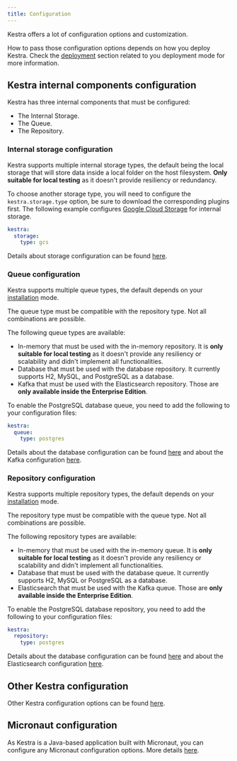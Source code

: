 ```yaml
---
title: Configuration
---
```


Kestra offers a lot of configuration options and customization.

How to pass those configuration options depends on how you deploy Kestra. Check the [deployment](../02.deployment/index.md) section related to you deployment mode for more information.

## Kestra internal components configuration

Kestra has three internal components that must be configured:
- The Internal Storage.
- The Queue.
- The Repository.

### Internal storage configuration

Kestra supports multiple internal storage types, the default being the local storage that will store data inside a local folder on the host filesystem. **Only suitable for local testing** as it doesn't provide resiliency or redundancy.

To choose another storage type, you will need to configure the `kestra.storage.type` option, be sure to download the corresponding plugins first. The following example configures [Google Cloud Storage](./02.storage.md#gcs) for internal storage.
```yaml
kestra:
  storage:
    type: gcs
```

Details about storage configuration can be found [here](./02.storage.md).

### Queue configuration

Kestra supports multiple queue types, the default depends on your [installation](../02.deployment/index.md) mode.

The queue type must be compatible with the repository type. Not all combinations are possible.

The following queue types are available:
- In-memory that must be used with the in-memory repository. It is **only suitable for local testing** as it doesn't provide any resiliency or scalability and didn't implement all functionalities.
- Database that must be used with the database repository. It currently supports H2, MySQL, and PostgreSQL as a database.
- Kafka that must be used with the Elasticsearch repository. Those are **only available inside the Enterprise Edition**.

To enable the PostgreSQL database queue, you need to add the following to your configuration files:

```yaml
kestra:
  queue:
    type: postgres
```

Details about the database configuration can be found [here](./01.databases.md) and about the Kafka configuration [here](./03.enterprise-edition/kafka.md).

### Repository configuration

Kestra supports multiple repository types, the default depends on your [installation](../02.deployment/index.md) mode.

The repository type must be compatible with the queue type. Not all combinations are possible.

The following repository types are available:
- In-memory that must be used with the in-memory queue.  It is **only suitable for local testing** as it doesn't provide any resiliency or scalability and didn't implement all functionalities.
- Database that must be used with the database queue. It currently supports H2, MySQL or PostgreSQL as a database.
- Elasticsearch that must be used with the Kafka queue. Those are **only available inside the Enterprise Edition**.

To enable the PostgreSQL database repository, you need to add the following to your configuration files:

```yaml
kestra:
  repository:
    type: postgres
```

Details about the database configuration can be found [here](./01.databases.md) and about the Elasticsearch configuration [here](./03.enterprise-edition/elasticsearch.md).


## Other Kestra configuration

Other Kestra configuration options can be found [here](./04.others.md).

## Micronaut configuration

As Kestra is a Java-based application built with Micronaut, you can configure any Micronaut configuration options. More details [here](./06.micronaut.md).
